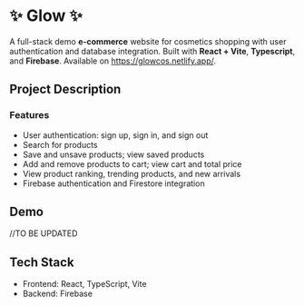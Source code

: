 # ✨ Glow ✨

A full-stack demo **e-commerce** website for cosmetics shopping with user authentication and database integration. Built with **React + Vite**, **Typescript**, and **Firebase**. Available on https://glowcos.netlify.app/.

## Project Description

### Features

- User authentication: sign up, sign in, and sign out
- Search for products
- Save and unsave products; view saved products
- Add and remove products to cart; view cart and total price
- View product ranking, trending products, and new arrivals
- Firebase authentication and Firestore integration

## Demo

//TO BE UPDATED

## Tech Stack

- Frontend: React, TypeScript, Vite
- Backend: Firebase
